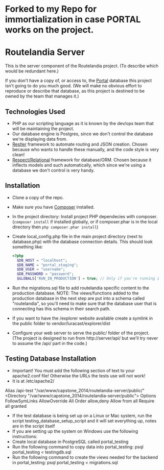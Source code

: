 # Forked to my Repo for immortialization in case PORTAL works on the project. 


# Routelandia Server
This is the server component of the Routelandia project. (To describe which would be redundant here.)

If you don't have a copy of, or access to, the [Portal](http://portal.its.pdx.edu) database this project isn't
going to do you much good. (We will make no obvious effort to reproduce or describe that database, as this project
is destined to be owned by the team that manages it.)


## Technologies Used
* PHP as our scripting language as it is known by the dev/ops team that will be maintaining the project.
* Our database engine is Postgres, since we don't control the database we're displaying data from.
* [Restler](https://github.com/Respect/Relational) framework to automate routing and JSON creation. Chosen because who wants to handle these manually, and the code style is very clean!
* [Respect/Relational](https://github.com/Luracast/Restler) framework for database/ORM. Chosen because it inflects models and such automatically, which since we're using a database we don't control is very handy.



## Installation
* Clone a copy of the repo.
* Make sure you have [Composer](https://getcomposer.org) installed.
* In the project directory: Install project PHP dependecies with composer. (`composer install` if installed globally, or if composer.phar is in the local directory then `php composer.phar install`)
* Create local_config.php file in the main project directory (next to database.php) with the database connection details. This should look something like:

  ```php
  <?php
    $DB_HOST = "localhost";
    $DB_NAME = "portal_staging";
    $DB_USER = "username";
    $DB_PASSWORD = "password";
    $GLOBALS['RUN_IN_PRODUCTION'] = true; // Only if you're running in production mode.
  ```
* Run the migrations.sql file to add routelandia specific content to the production database.
NOTE: The views/functions added to the production database in the next step are put into a schema called "routelandia", so you'll need to make sure that the database user that is connecting has this schema in their search path.
* If you want to have the /explorer website available create a symlink in the public folder to vendor/luracast/explorer/dist
* Configure your web server to serve the public/ folder of the project. (The project is designed to run from http://server/api/ but we'll try never to assume the /api/ part in the code.)


## Testing Database Installation
* Important! You must add the following section of text to your apache2.conf file! Otherwise the URLs the tests use will not work!
* It is at /etc/apache2/ 

Alias /api-test "/var/www/capstone_2014/routelandia-server/public/"
<Directory "/var/www/capstone_2014/routelandia-server/public">
	Options FollowSymLinks
	AllowOverride All
	Order allow,deny
	Allow from all
	Require all granted
</Directory> 

* If the test database is being set up on a Linux or Mac system, run the script testing_database_setup_script and it will set everything up, notes are in the script itself
* If you are setting up the system on Windows use the following instructions:
* Create local database in PostgreSQL called portal_testing
* Run the following command to copy data into portal_testing: 
 	psql portal_testing < testingdb.sql
* Run the following command to create the views needed for the backend in portal_testing: 
	psql portal_testing < migrations.sql
	
	
	
	
